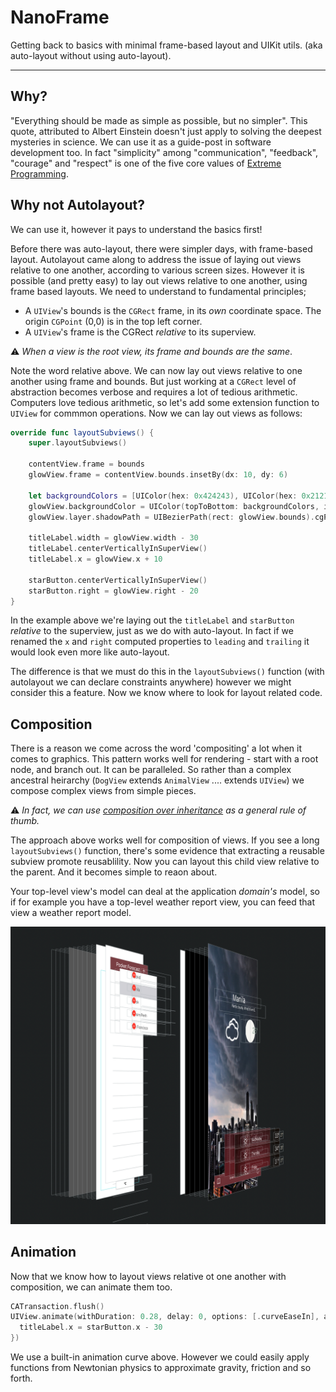 # NanoFrame

Getting back to basics with minimal frame-based layout and UIKit utils. (aka auto-layout without using auto-layout). 

-----

## Why? 

"Everything should be made as simple as possible, but no simpler". This quote, attributed to Albert Einstein doesn't just apply to solving the deepest mysteries in science. We can use it as a guide-post in software development too. In fact "simplicity" among "communication", "feedback", "courage" and "respect" is one of the five core values of [Extreme Programming](https://en.wikipedia.org/wiki/Extreme_programming). 

## Why not Autolayout? 

We can use it, however it pays to understand the basics first!

Before there was auto-layout, there were simpler days, with frame-based layout. Autolayout came along to address the issue of laying out views relative to one another, according to various screen sizes. However it is possible (and pretty easy) to lay out views relative to one another, using frame based layouts. We need to understand to fundamental principles; 

* A `UIView`'s bounds is the `CGRect` frame, in its _own_ coordinate space. The origin `CGPoint` (0,0) is in the top left corner. 
* A `UIView`'s frame is the CGRect _relative_ to its superview. 

:warning:  _When a view is the root view, its frame and bounds are the same_. 

Note the word relative above. We can now lay out views relative to one another using frame and bounds. But just working at a `CGRect` level of abstraction becomes verbose and requires a lot of tedious arithmetic. Computers love tedious arithmetic, so let's add some extension function to `UIView` for commmon operations. Now we can lay out views as follows: 

```swift
override func layoutSubviews() {
    super.layoutSubviews()

    contentView.frame = bounds
    glowView.frame = contentView.bounds.insetBy(dx: 10, dy: 6)
    
    let backgroundColors = [UIColor(hex: 0x424243), UIColor(hex: 0x212121)]
    glowView.backgroundColor = UIColor(topToBottom: backgroundColors, inFrame: glowView.frame)
    glowView.layer.shadowPath = UIBezierPath(rect: glowView.bounds).cgPath

    titleLabel.width = glowView.width - 30
    titleLabel.centerVerticallyInSuperView()
    titleLabel.x = glowView.x + 10

    starButton.centerVerticallyInSuperView()
    starButton.right = glowView.right - 20
}
```

In the example above we're laying out the `titleLabel` and `starButton` _relative_ to the superview, just as we do with auto-layout. In fact if we renamed the `x` and `right` computed properties to `leading` and `trailing` it would look even more like auto-layout. 

The difference is that we must do this in the `layoutSubviews()` function (with autolayout we can declare constraints anywhere) however we might consider this a feature. Now we know where to look for layout related code. 

## Composition 

There is a reason we come across the word 'compositing' a lot when it comes to graphics. This pattern works well for rendering - start with a root node, and branch out. It can be paralleled. So rather than a complex ancestral heirarchy (`DogView` extends `AnimalView` .... extends `UIView`) we compose complex views from simple pieces. 

:warning:  _In fact, we can use [composition over inheritance](https://en.wikipedia.org/wiki/Composition_over_inheritance) as a general rule of thumb._ 

The approach above works well for composition of views. If you see a long `layoutSubviews()` function, there's some evidence that extracting a reusable subview promote reusablility. Now you can layout this child view relative to the parent. And it becomes simple to reaon about. 

Your top-level view's model can deal at the application _domain's_ model, so if for example you have a top-level weather report view, you can feed that view a weather report model. 

![Composition Example](https://raw.githubusercontent.com/appsquickly/NanoFrame/master/composite.png) 

## Animation 

Now that we know how to layout views relative ot one another with composition, we can animate them too. 

```swift
CATransaction.flush()
UIView.animate(withDuration: 0.28, delay: 0, options: [.curveEaseIn], animations: { [self] in
  titleLabel.x = starButton.x - 30
})
```

We use a built-in animation curve above. However we could easily apply functions from Newtonian physics to approximate gravity, friction and so forth. 
